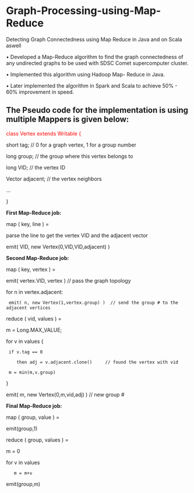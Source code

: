 # Graph-Processing-using-Map-Reduce
Detecting Graph Connectedness using Map Reduce in Java and on Scala aswell 

• Developed a Map-Reduce algorithm to find the graph connectedness of any undirected graphs to be used with SDSC Comet
supercomputer cluster.

• Implemented this algorithm using Hadoop Map- Reduce in Java.

• Later implemented the algorithm in Spark and Scala to achieve 50% - 60% improvement in speed.



<h2>The Pseudo code for the implementation is using multiple Mappers is given below:</h2>
<p  style="color:red">
class Vertex extends Writable {

  short tag;                 // 0 for a graph vertex, 1 for a group number
  
  long group;                // the group where this vertex belongs to
  
  long VID;                  // the vertex ID
  
  Vector adjacent;     // the vertex neighbors
  
  ...
  
}
</p>



<b>First Map-Reduce job:</b>

map ( key, line ) =

  parse the line to get the vertex VID and the adjacent vector
  
  emit( VID, new Vertex(0,VID,VID,adjacent) )
  
  
<b>Second Map-Reduce job:</b>

map ( key, vertex ) =

  emit( vertex.VID, vertex )   // pass the graph topology
  
  for n in vertex.adjacent:
  
     emit( n, new Vertex(1,vertex.group) )  // send the group # to the adjacent vertices

reduce ( vid, values ) =

  m = Long.MAX_VALUE;
  
  for v in values {
  
     if v.tag == 0
     
        then adj = v.adjacent.clone()     // found the vertex with vid
        
     m = min(m,v.group)
     
  }
  
  emit( m, new Vertex(0,m,vid,adj) )      // new group #
 
 
<b>Final Map-Reduce job:</b>

map ( group, value ) =

   emit(group,1)
   
reduce ( group, values ) =

   m = 0
   
   for v in values
   
       m = m+v
       
   emit(group,m)
